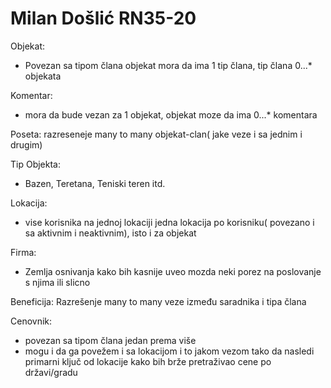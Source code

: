# Milan Došlić RN35-20
Objekat:
- Povezan sa tipom člana objekat mora da ima 1 tip člana, tip člana 0...* objekata

Komentar:
- mora da bude vezan za 1 objekat, objekat moze da ima 0...* komentara

Poseta:
razreseneje many to many objekat-clan( jake veze i sa jednim i drugim)

Tip Objekta:
- Bazen, Teretana, Teniski teren itd. 

Lokacija:
- vise korisnika na jednoj lokaciji jedna lokacija po korisniku( povezano i sa aktivnim i neaktivnim), isto i za objekat

Firma:
- Zemlja osnivanja kako bih kasnije uveo mozda neki porez na poslovanje s njima ili slicno

Beneficija:
Razrešenje many to many veze između saradnika i tipa člana

Cenovnik:
- povezan sa tipom člana jedan prema više
- mogu i da ga povežem i sa lokacijom i to jakom vezom tako da nasledi primarni ključ od lokacije kako bih brže pretraživao cene po državi/gradu
